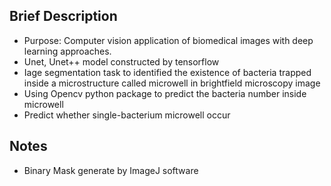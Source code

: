 ## Brief Description
- Purpose: Computer vision application of biomedical images with deep learning approaches. 
- Unet, Unet++ model constructed by tensorflow 
- Iage segmentation task to identified the existence of bacteria trapped inside a microstructure called microwell in brightfield microscopy image
- Using Opencv python package to predict the bacteria number inside microwell
- Predict whether single-bacterium microwell occur

## Notes
-  Binary Mask generate by ImageJ software
